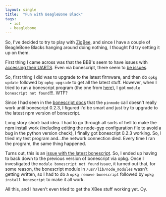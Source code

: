 ```yaml
---
layout: single
title:  "Fun with BeagleBone Black"
tags:
  - iot
  - beaglebone
---
```


So, I\'ve decided to try to play with
[ZigBee](http://en.wikipedia.org/wiki/ZigBee), and since I have a couple
of BeagleBone Blacks hanging around doing nothing, I thought I\'d try
setting it up on them.

First thing I came across was that the BBB\'s seem to have issues with
[accessing their
UARTS](https://groups.google.com/forum/#!topic/beagleboard/4e2T6XH-fNM).
Even via bonescript, there seem to [be
issues](http://stackoverflow.com/questions/17497060/node-js-script-not-setting-beaglebone-black-mux).

So, first thing I did was to upgrade to the latest firmware, and then do
`opkg update` followed by `opkg upgrade` to get all the latest stuff.
However, when I tried to run a bonescript program (the one from
[here](http://stackoverflow.com/questions/17497060/node-js-script-not-setting-beaglebone-black-mux)),
I got `module bonescript not found`!!!. WTF?

Since I had seen in the [bonescript
docs](http://beagleboard.org/Support/BoneScript/pinMode/) that the
`pinmode` call doesn\'t really work until bonescript 0.2.3, I figured
I\'d be smart and just try to upgrade to the latest npm version of
bonescript.

Long story short: bad idea. I had to go through all sorts of hell to
make the npm install work (including editing the node-gyp configuration
file to avoid a bug in the python version check), I finally got
bonescript 0.2.3 working. So, I tried my test program and\...the network
connection died. Every time I ran the program, the same thing happened.

Turns out, this is an [issue with the latest
bonescript](https://github.com/jadonk/bonescript/issues/51). So, I ended
up having to back down to the previous version of bonescript via opkg.
Once I investigated the `module bonescript not found` issue, it turned
out that, for some reason, the bonescript module in
`/usr/lib/node_modules` wasn\'t getting written, so I had to do a
`opkg remove bonescript` followed by `opkg install bonescript` to make
it all work.

All this, and I haven\'t even tried to get the XBee stuff working yet.
Oy.

